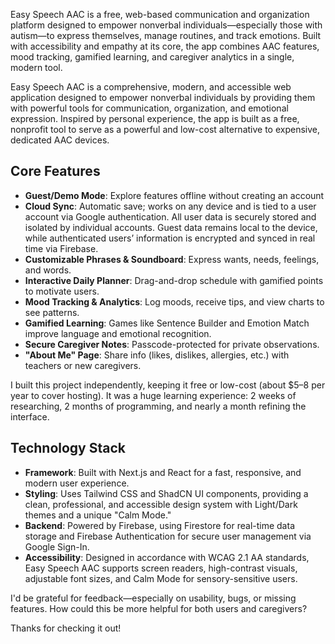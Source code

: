 Easy Speech AAC is a free, web-based communication and organization platform designed to empower nonverbal individuals—especially those with autism—to express themselves, manage routines, and track emotions. Built with accessibility and empathy at its core, the app combines AAC features, mood tracking, gamified learning, and caregiver analytics in a single, modern tool.

Easy Speech AAC is a comprehensive, modern, and accessible web application designed to empower nonverbal individuals by providing them with powerful tools for communication, organization, and emotional expression. Inspired by personal experience, the app is built as a free, nonprofit tool to serve as a powerful and low-cost alternative to expensive, dedicated AAC devices.

## Core Features

*   **Guest/Demo Mode**: Explore features offline without creating an account
*   **Cloud Sync**: Automatic save; works on any device and is tied to a user account via Google authentication. All user data is securely stored and isolated by individual accounts. Guest data remains local to the device, while authenticated users’ information is encrypted and synced in real time via Firebase.
*   **Customizable Phrases & Soundboard**: Express wants, needs, feelings, and words.
*   **Interactive Daily Planner**: Drag-and-drop schedule with gamified points to motivate users.
*   **Mood Tracking & Analytics**: Log moods, receive tips, and view charts to see patterns.
*   **Gamified Learning**: Games like Sentence Builder and Emotion Match improve language and emotional recognition.
*   **Secure Caregiver Notes**: Passcode-protected for private observations.
*   **"About Me" Page**: Share info (likes, dislikes, allergies, etc.) with teachers or new caregivers.

I built this project independently, keeping it free or low-cost (about $5–8 per year to cover hosting). It was a huge learning experience: 2 weeks of researching, 2 months of programming, and nearly a month refining the interface.

## Technology Stack
*   **Framework**: Built with Next.js and React for a fast, responsive, and modern user experience.
*   **Styling**: Uses Tailwind CSS and ShadCN UI components, providing a clean, professional, and accessible design system with Light/Dark themes and a unique "Calm Mode."
*   **Backend**: Powered by Firebase, using Firestore for real-time data storage and Firebase Authentication for secure user management via Google Sign-In.
*   **Accessibility**: Designed in accordance with WCAG 2.1 AA standards, Easy Speech AAC supports screen readers, high-contrast visuals, adjustable font sizes, and Calm Mode for sensory-sensitive users.

I'd be grateful for feedback—especially on usability, bugs, or missing features. How could this be more helpful for both users and caregivers?

Thanks for checking it out!

